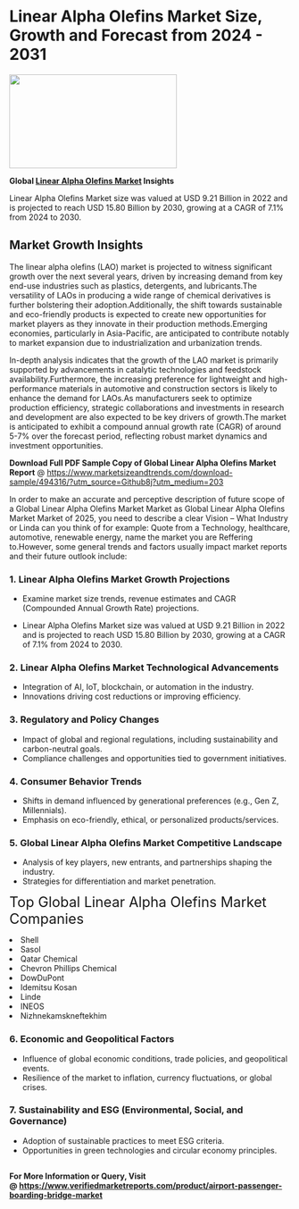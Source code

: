 <H1>Linear Alpha Olefins Market Size, Growth and Forecast from 2024 - 2031</H1><img class="aligncenter size-medium wp-image-584254" src="https://thirdeyenews.in/wp-content/uploads/2024/09/Global-Market-Research-300x168.jpeg" alt="" width="300" height="168" /><p><strong>Global&nbsp;<a href="https://www.marketsizeandtrends.com/download-sample/494316/?utm_source=Github8j?utm_medium=203">Linear Alpha Olefins Market</a> Insights</strong></p><p>Linear Alpha Olefins Market size was valued at USD 9.21 Billion in 2022 and is projected to reach USD 15.80 Billion by 2030, growing at a CAGR of 7.1% from 2024 to 2030.</p><p><h2>Market Growth Insights</h2> <p>The linear alpha olefins (LAO) market is projected to witness significant growth over the next several years, driven by increasing demand from key end-use industries such as plastics, detergents, and lubricants.The versatility of LAOs in producing a wide range of chemical derivatives is further bolstering their adoption.Additionally, the shift towards sustainable and eco-friendly products is expected to create new opportunities for market players as they innovate in their production methods.Emerging economies, particularly in Asia-Pacific, are anticipated to contribute notably to market expansion due to industrialization and urbanization trends.</p> <p>In-depth analysis indicates that the growth of the LAO market is primarily supported by advancements in catalytic technologies and feedstock availability.Furthermore, the increasing preference for lightweight and high-performance materials in automotive and construction sectors is likely to enhance the demand for LAOs.As manufacturers seek to optimize production efficiency, strategic collaborations and investments in research and development are also expected to be key drivers of growth.The market is anticipated to exhibit a compound annual growth rate (CAGR) of around 5-7% over the forecast period, reflecting robust market dynamics and investment opportunities.</p> <p><span class=""><strong>Download Full PDF Sample Copy of Global Linear Alpha Olefins Market Report</strong> @ <a href="https://www.marketsizeandtrends.com/download-sample/494316/?utm_source=Github8j?utm_medium=203" target="_blank">https://www.marketsizeandtrends.com/download-sample/494316/?utm_source=Github8j?utm_medium=203</a></span></p><p>In order to make an accurate and perceptive description of future scope of a Global&nbsp;Linear Alpha Olefins Market Market as Global&nbsp;Linear Alpha Olefins Market Market of 2025, you need to describe a clear Vision &ndash; What Industry or Linda can you think of for example: Quote from a Technology, healthcare, automotive, renewable energy, name the market you are Reffering to.However, some general trends and factors usually impact market reports and their future outlook include:</p><h3>1.&nbsp;<strong>Linear Alpha Olefins Market Growth Projections</strong></h3><ul><li>Examine market size trends, revenue estimates and CAGR (Compounded Annual Growth Rate) projections.</li><li><p>Linear Alpha Olefins Market size was valued at USD 9.21 Billion in 2022 and is projected to reach USD 15.80 Billion by 2030, growing at a CAGR of 7.1% from 2024 to 2030.</p></li></ul><h3>2.&nbsp;<strong>Linear Alpha Olefins Market Technological Advancements</strong></h3><ul><li>Integration of AI, IoT, blockchain, or automation in the industry.</li><li>Innovations driving cost reductions or improving efficiency.</li></ul><h3>3.&nbsp;<strong>Regulatory and Policy Changes</strong></h3><ul><li>Impact of global and regional regulations, including sustainability and carbon-neutral goals.</li><li>Compliance challenges and opportunities tied to government initiatives.</li></ul><h3>4.&nbsp;<strong>Consumer Behavior Trends</strong></h3><ul><li>Shifts in demand influenced by generational preferences (e.g., Gen Z, Millennials).</li><li>Emphasis on eco-friendly, ethical, or personalized products/services.</li></ul><h3>5.&nbsp;<strong>Global Linear Alpha Olefins Market Competitive Landscape</strong></h3><ul><li>Analysis of key players, new entrants, and partnerships shaping the industry.</li><li>Strategies for differentiation and market penetration.</li></ul><p data-pm-slice="1 1 []"><span style="color: inherit; font-family: inherit; font-size: 25px;">Top Global Linear Alpha Olefins Market Companies</span></p><div class="" data-test-id=""><p><li>Shell</li><li> Sasol</li><li> Qatar Chemical</li><li> Chevron Phillips Chemical</li><li> DowDuPont</li><li> Idemitsu Kosan</li><li> Linde</li><li> INEOS</li><li> Nizhnekamskneftekhim</li></p></div><h3>6.&nbsp;<strong>Economic and Geopolitical Factors</strong></h3><ul><li>Influence of global economic conditions, trade policies, and geopolitical events.</li><li>Resilience of the market to inflation, currency fluctuations, or global crises.</li></ul><h3>7.&nbsp;<strong>Sustainability and ESG (Environmental, Social, and Governance)</strong></h3><ul><li>Adoption of sustainable practices to meet ESG criteria.</li><li>Opportunities in green technologies and circular economy principles.</li></ul><h2><strong style="font-size: 14px;">For More Information or Query, Visit @&nbsp;</strong><a style="background-color: #ffffff; font-size: 14px;" href="https://www.marketsizeandtrends.com/report/linear-alpha-olefins-market/" target="_blank">https://www.verifiedmarketreports.com/product/airport-passenger-boarding-bridge-market</a></h2>